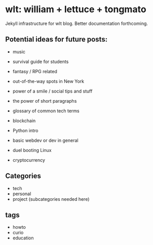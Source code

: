 # wlt: william + lettuce + tongmato
Jekyll infrastructure for wlt blog. Better documentation forthcoming.

## Potential ideas for future posts:
- music
- survival guide for students
- fantasy / RPG related
- out-of-the-way spots in New York
- power of a smile / social tips and stuff
- the power of short paragraphs
- glossary of common tech terms
- blockchain

- Python intro
- basic webdev or dev in general
- duel booting Linux

- cryptocurrency

## Categories
- tech
- personal
- project (subcategories needed here)

## tags
- howto
- curio
- education
